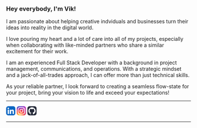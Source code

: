 ### Hey everybody, I'm Vik!

I am passionate about helping creative indviduals and businesses turn their ideas into reality in the digital world.

I love pouring my heart and a lot of care into all of my projects, especially when collaborating with like-minded partners who share a similar excitement for their work. 

I am an experienced Full Stack Developer with a background in project management, communications, and operations. With a strategic mindset and a jack-of-all-trades approach, I can offer more than just technical skills.

As your reliable partner, I look forward to creating a seamless flow-state for your project, bring your vision to life and exceed your expectations!


---
<a href="https://www.linkedin.com/in/vikwedel/" target="__blank"><img src="https://github.com/tandpfun/skill-icons/blob/main/icons/LinkedIn.svg" alt="linkedin" width="5%" ></a>
<a href="https://www.instagram.com/qualle.tech" target="__blank"><img src="https://github.com/tandpfun/skill-icons/blob/main/icons/Instagram.svg" alt="instagram" width="5%"></a>
<a href="https://github.com/qualle-tech" target="__blank"><img src="https://github.com/tandpfun/skill-icons/blob/main/icons/Github-Dark.svg" alt="github" width="5%"></a>

---
